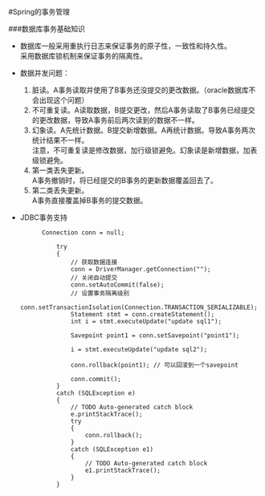 #Spring的事务管理

###数据库事务基础知识
- 数据库一般采用重执行日志来保证事务的原子性，一致性和持久性。  
采用数据库锁机制来保证事务的隔离性。

- 数据并发问题：
	1. 脏读。A事务读取并使用了B事务还没提交的更改数据。（oracle数据库不会出现这个问题）
	2. 不可重复读。A读取数据，B提交更改，然后A事务读取了B事务已经提交的更改数据，导致A事务前后两次读到的数据不一样。
	3. 幻象读。A先统计数据。B提交新增数据。A再统计数据。导致A事务两次统计结果不一样。   
	注意，不可重复读是修改数据，加行级锁避免。幻象读是新增数据，加表级锁避免。
	4. 第一类丢失更新。  
	A事务撤销时，将已经提交的B事务的更新数据覆盖回去了。  
	5. 第二类丢失更新。  
	A事务直接覆盖掉B事务的提交数据。

- JDBC事务支持

			Connection conn = null;
		
		        try
		        {
		            // 获取数据连接
		            conn = DriverManager.getConnection("");
		            // 关闭自动提交
		            conn.setAutoCommit(false);
		            // 设置事务隔离级别
		            conn.setTransactionIsolation(Connection.TRANSACTION_SERIALIZABLE);
		            Statement stmt = conn.createStatement();
		            int i = stmt.executeUpdate("update sql1");
		
		            Savepoint point1 = conn.setSavepoint("point1");
		
		            i = stmt.executeUpdate("update sql2");
		
		            conn.rollback(point1); // 可以回滚到一个savepoint
		
		            conn.commit();
		        }
		        catch (SQLException e)
		        {
		            // TODO Auto-generated catch block
		            e.printStackTrace();
		            try
		            {
		                conn.rollback();
		            }
		            catch (SQLException e1)
		            {
		                // TODO Auto-generated catch block
		                e1.printStackTrace();
		            }
		        }
